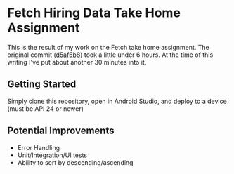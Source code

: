 
# Fetch Hiring Data Take Home Assignment
This is the result of my work on the Fetch take home assignment. The original commit ([d5af5b8](https://github.com/ehorlocker/FetchTakeHomeAssignment/commit/d5af5b8a40042953c077531c21b1af6aaf6ef1dc)) took a little under 6 hours. At the time of this writing I've put about another 30 minutes into it.

## Getting Started

Simply clone this repository, open in Android Studio, and deploy to a device (must be API 24 or newer)

## Potential Improvements

- Error Handling
- Unit/Integration/UI tests
- Ability to sort by descending/ascending 
